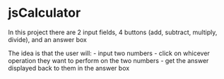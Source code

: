 # jsCalculator

In this project there are 2 input fields, 4 buttons (add, subtract, multiply, divide), and an answer box

The idea is that the user will:
	- input two numbers
	- click on whicever operation they want to perform on the two numbers
	- get the answer displayed back to them in the answer box
